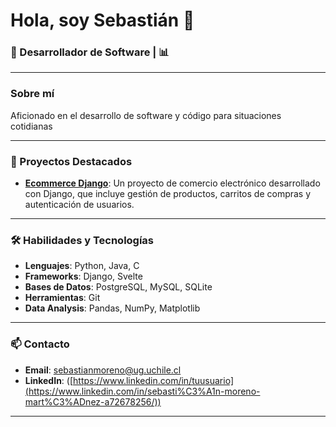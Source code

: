 # Hola, soy Sebastián 👋

### 💼 Desarrollador de Software | 📊 

---

### Sobre mí

Aficionado en el desarrollo de software y código para situaciones cotidianas

---

### 🚀 Proyectos Destacados

- [**Ecommerce Django**](https://github.com/smorenom24/ecommerce_django): Un proyecto de comercio electrónico desarrollado con Django, que incluye gestión de productos, carritos de compras y autenticación de usuarios.


---

### 🛠️ Habilidades y Tecnologías

- **Lenguajes**: Python, Java, C
- **Frameworks**: Django, Svelte
- **Bases de Datos**: PostgreSQL, MySQL, SQLite
- **Herramientas**: Git
- **Data Analysis**: Pandas, NumPy, Matplotlib

---

### 📫 Contacto

- **Email**: [sebastianmoreno@ug.uchile.cl](mailto:sebastianmoreno@ug.uchile.cl)
- **LinkedIn**: ([https://www.linkedin.com/in/tuusuario](https://www.linkedin.com/in/sebasti%C3%A1n-moreno-mart%C3%ADnez-a72678256/))

---

